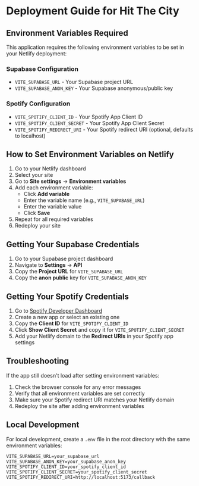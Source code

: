# Deployment Guide for Hit The City

## Environment Variables Required

This application requires the following environment variables to be set in your Netlify deployment:

### Supabase Configuration
- `VITE_SUPABASE_URL` - Your Supabase project URL
- `VITE_SUPABASE_ANON_KEY` - Your Supabase anonymous/public key

### Spotify Configuration
- `VITE_SPOTIFY_CLIENT_ID` - Your Spotify App Client ID
- `VITE_SPOTIFY_CLIENT_SECRET` - Your Spotify App Client Secret
- `VITE_SPOTIFY_REDIRECT_URI` - Your Spotify redirect URI (optional, defaults to localhost)

## How to Set Environment Variables on Netlify

1. Go to your Netlify dashboard
2. Select your site
3. Go to **Site settings** → **Environment variables**
4. Add each environment variable:
   - Click **Add variable**
   - Enter the variable name (e.g., `VITE_SUPABASE_URL`)
   - Enter the variable value
   - Click **Save**
5. Repeat for all required variables
6. Redeploy your site

## Getting Your Supabase Credentials

1. Go to your Supabase project dashboard
2. Navigate to **Settings** → **API**
3. Copy the **Project URL** for `VITE_SUPABASE_URL`
4. Copy the **anon public** key for `VITE_SUPABASE_ANON_KEY`

## Getting Your Spotify Credentials

1. Go to [Spotify Developer Dashboard](https://developer.spotify.com/dashboard)
2. Create a new app or select an existing one
3. Copy the **Client ID** for `VITE_SPOTIFY_CLIENT_ID`
4. Click **Show Client Secret** and copy it for `VITE_SPOTIFY_CLIENT_SECRET`
5. Add your Netlify domain to the **Redirect URIs** in your Spotify app settings

## Troubleshooting

If the app still doesn't load after setting environment variables:

1. Check the browser console for any error messages
2. Verify that all environment variables are set correctly
3. Make sure your Spotify redirect URI matches your Netlify domain
4. Redeploy the site after adding environment variables

## Local Development

For local development, create a `.env` file in the root directory with the same environment variables:

```env
VITE_SUPABASE_URL=your_supabase_url
VITE_SUPABASE_ANON_KEY=your_supabase_anon_key
VITE_SPOTIFY_CLIENT_ID=your_spotify_client_id
VITE_SPOTIFY_CLIENT_SECRET=your_spotify_client_secret
VITE_SPOTIFY_REDIRECT_URI=http://localhost:5173/callback
``` 